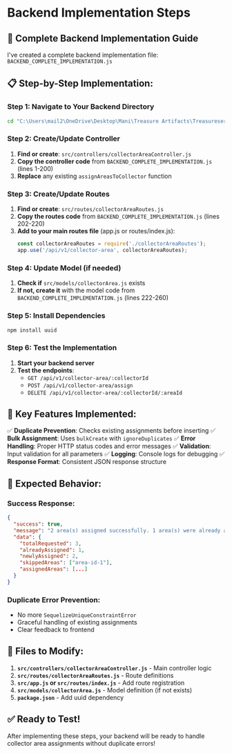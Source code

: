 # Backend Implementation Steps

## 🎯 Complete Backend Implementation Guide

I've created a complete backend implementation file: `BACKEND_COMPLETE_IMPLEMENTATION.js`

## 📋 Step-by-Step Implementation:

### **Step 1: Navigate to Your Backend Directory**
```bash
cd "C:\Users\mail2\OneDrive\Desktop\Mani\Treasure Artifacts\Treasureservice\Latest from Github\treasure-service-main (1)"
```

### **Step 2: Create/Update Controller**
1. **Find or create**: `src/controllers/collectorAreaController.js`
2. **Copy the controller code** from `BACKEND_COMPLETE_IMPLEMENTATION.js` (lines 1-200)
3. **Replace** any existing `assignAreasToCollector` function

### **Step 3: Create/Update Routes**
1. **Find or create**: `src/routes/collectorAreaRoutes.js`
2. **Copy the routes code** from `BACKEND_COMPLETE_IMPLEMENTATION.js` (lines 202-220)
3. **Add to your main routes file** (app.js or routes/index.js):
   ```javascript
   const collectorAreaRoutes = require('./collectorAreaRoutes');
   app.use('/api/v1/collector-area', collectorAreaRoutes);
   ```

### **Step 4: Update Model (if needed)**
1. **Check if** `src/models/collectorArea.js` exists
2. **If not, create it** with the model code from `BACKEND_COMPLETE_IMPLEMENTATION.js` (lines 222-260)

### **Step 5: Install Dependencies**
```bash
npm install uuid
```

### **Step 6: Test the Implementation**
1. **Start your backend server**
2. **Test the endpoints**:
   - `GET /api/v1/collector-area/:collectorId`
   - `POST /api/v1/collector-area/assign`
   - `DELETE /api/v1/collector-area/:collectorId/:areaId`

## 🔧 Key Features Implemented:

✅ **Duplicate Prevention**: Checks existing assignments before inserting
✅ **Bulk Assignment**: Uses `bulkCreate` with `ignoreDuplicates`
✅ **Error Handling**: Proper HTTP status codes and error messages
✅ **Validation**: Input validation for all parameters
✅ **Logging**: Console logs for debugging
✅ **Response Format**: Consistent JSON response structure

## 🚀 Expected Behavior:

### **Success Response:**
```json
{
  "success": true,
  "message": "2 area(s) assigned successfully. 1 area(s) were already assigned and skipped.",
  "data": {
    "totalRequested": 3,
    "alreadyAssigned": 1,
    "newlyAssigned": 2,
    "skippedAreas": ["area-id-1"],
    "assignedAreas": [...]
  }
}
```

### **Duplicate Error Prevention:**
- No more `SequelizeUniqueConstraintError`
- Graceful handling of existing assignments
- Clear feedback to frontend

## 📁 Files to Modify:

1. **`src/controllers/collectorAreaController.js`** - Main controller logic
2. **`src/routes/collectorAreaRoutes.js`** - Route definitions
3. **`src/app.js` or `src/routes/index.js`** - Add route registration
4. **`src/models/collectorArea.js`** - Model definition (if not exists)
5. **`package.json`** - Add uuid dependency

## ✅ Ready to Test!

After implementing these steps, your backend will be ready to handle collector area assignments without duplicate errors!
